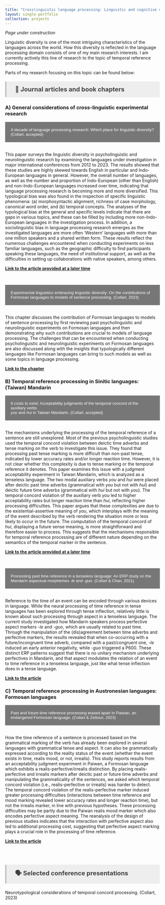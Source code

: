 ```yaml
---
title: "Crosslinguistic language processing: Linguistic and cognitive diversities of the mind"
layout: single-portfolio
collection: projects
---
```


<i>Page under construction</i>

Linguistic diversity is one of the most intriguing characteristics of the languages across the world. How this diversity is reflected in the language processing domain consists of one of my main research interests. I am currently actively this line of research to the topic of temporal reference processing.

Parts of my research focusing on this topic can be found below:

<p style="background-color:#eeeeee; color: #404040; border-left: solid #bcbcbc 4px; border-radius: 4px; padding:0.7em; font-size:20px"><b> &nbsp;&nbsp; &#128211; Journal articles and book chapters</b></p>
<style>
.collapsible {
  background-color: #777;
  color: white;
  cursor: pointer;
  padding: 18px;
  width: 100%;
  border: none;
  text-align: left;
  outline: none;
}

.active, .collapsible:hover {
  background-color: #555;
}

.collapsible:after {
  content: '\002B';
  color: white;
  font-weight: bold;
  float: right;
  margin-left: 5px;
  transform: translateY(-50%);
}

.active:after {
  content: "\2212";
}

.content {
  padding: 0 18px;
  max-height: 0;
  overflow: hidden;
  transition: max-height 0.4s ease-out;
  background-color: #f1f1f1;
  font-size: 18px;
}
</style>

<h3>A) General considerations of cross-linguistic experimental research</h3>

<body>
<button class="collapsible">A decade of language processing research: Which place for linguistic diversity? <font size="-1">(Collart, accepted)</font></button>
<div class="content">
  <p><br>This paper surveys the linguistic diversity in psycholinguistic and neurolinguistic research by examining the languages under investigation in major international conferences from 2012 to 2023. The results showed that these studies are highly skewed towards English in particular and Indo-European languages in general. However, the overall number of languages, as well as the number and proportion of Indo-European (other than English) and non-Indo-European languages increased over time, indicating that language processing research is becoming more and more diversified. This typological bias was also found in the inspection of specific linguistic phenomena: (a) morphosyntactic alignment, richness of case morphology, canonical word order, and (b) temporal concepts. The analyses of the typological bias at the general and specific levels indicate that there are gaps in various topics, and these can be filled by including more non-Indo-European languages in the investigation process. In addition, a sociolinguistic bias in language processing research emerges as the investigated languages are more often ‘Western’ languages with more than one million speakers and a shared written form. These results reflect the numerous challenges encountered when conducting experiments on less familiar languages, such as the geographic difficulty to find participants speaking these languages, the need of institutional support, as well as the difficulties in setting up collaborations with native speakers, among others.</p>
<p><a href="" target="_blank"><b>Link to the article provided at a later time</b></a></p>
</div>
<br>

<button class="collapsible">Experimental linguistics embracing linguistic diversity: On the contributions of <br>Formosan languages to models of sentence processing. <font size="-1">(Collart, 2023)</font></button>
<div class="content">
  <p><br>This chapter discusses the contribution of Formosan languages to models of sentence processing by first reviewing past psycholinguistic and neurolinguistic experiments on Formosan languages and then demonstrating why such contributions are crucial to models of language processing. The challenges that can be encountered when conducting psycholinguistic and neurolinguistic experiments on Formosan languages are also discussed along with the insights that typologically different languages like Formosan languages can bring to such models as well as some topics in language processing.</p>
<p><a href="https://referenceworks.brill.com/display/entries/HFLO/COM-202230.xml" target="_blank"><b>Link to the chapter</b></a></p>
</div>

<h3>B) Temporal reference processing in Sinitic languages: (Taiwan) Mandarin</h3>

<body>
<button class="collapsible">It costs to exist: Acceptability judgments of the temporal concord of the auxiliary verbs<br><i>you</i> and <i>hui</i> in Taiwan Mandarin. <font size="-1">(Collart, accepted)</font></button>
<div class="content">
  <p><br>The mechanisms underlying the processing of the temporal reference of a sentence are still unexplored. Most of the previous psycholinguistic studies used the temporal concord violation between deictic time adverbs and tense marking on the verb to investigate this issue. They found that processing past tense marking is more difficult than non-past tense, indicated by lower accuracy rates and/or longer reaction time. However, it is not clear whether this complexity is due to tense marking or the temporal reference it denotes. This paper examines this issue with a judgment acceptability experiment in Taiwan Mandarin, which is analyzed as a tenseless language. The two modal auxiliary verbs <i>you</i> and <i>hui</i> were placed after deictic past time adverbs (grammatical with <i>you</i> but not with <i>hui</i>) and deictic future time adverbs (grammatical with <i>hui</i> but not with <i>you</i>). The temporal concord violation of the auxiliary verb <i>you</i> led to higher acceptability rates but longer reaction time than <i>hui</i>, reflecting higher processing difficulties. This paper argues that these complexities are due to the existential-assertive meaning of <i>you</i>, which interplays with the meaning of the event described by the verb rendering the situation more or less likely to occur in the future. The computation of the temporal concord of <i>hui</i>, displaying a future sense meaning, is more straightforward and therefore easier to process. This suggests that the mechanisms responsible for temporal reference processing are of different nature depending on the semantics of the temporal marker in the sentence.</p>
<p><a href="" target="_blank"><b>Link to the article provided at a later time</b></a></p>
</div>

<br>

<button class="collapsible">Processing past time reference in a tenseless language: An ERP study on the<br>Mandarin aspectual morphemes <i>-le</i> and <i>-guo</i>. <font size="-1">(Collart & Chan, 2021)</font></button>
<div class="content">
  <p><br>Reference to the time of an event can be encoded through various devices in language. While the neural processing of time reference in tense languages has been explored through tense inflection, relatively little is known about such processing through aspect in a tenseless language. The current study investigated how Mandarin speakers process perfective aspect markers <i>-le</i> and <i>-guo</i>, which are usually related to past time. Through the manipulation of the (dis)agreement between time adverbs and perfective markers, the results revealed that when co-occurring with a future/incongruent time adverb, compared with a past/congruent one, <i>-le</i> induced an early anterior negativity, while <i>-guo</i> triggered a P600. These distinct ERP patterns suggest that there is no unitary mechanism underlying perfectives in Mandarin, and that aspect modulates the relation of an event to time reference in a tenseless language, just like what tense inflection does in a tense language.</p>
<p><a href="https://doi.org/10.1016/j.jneuroling.2021.100998" target="_blank"><b>Link to the article</b></a></p>
</div>


<h3>C) Temporal reference processing in Austronesian languages: Formosan languages</h3>

<button class="collapsible">Past and future time reference processing teased apart in Paiwan, an endangered Formosan language. <font size="-1">(Collart & Zeitoun, 2023)</font></button>
<div class="content">
  <p><br>How the time reference of a sentence is processed based on the grammatical marking of the verb has already been explored in several languages with grammatical tense and aspect. It can also be grammatically expressed according to the reality status of the event (whether the event exists in time, realis mood, or not, irrealis). This study reports results from an acceptability judgment experiment in Paiwan, a Formosan language which exhibits a realis-perfective/irrealis distinction. By placing realis-perfective and irrealis markers after deictic past or future time adverbs and manipulating the grammaticality of the sentences, we asked which temporal concord violation (i.e., realis-perfective or irrealis) was harder to detect. The temporal concord violation of the realis-perfective marker induced greater processing difficulties (interactions between time reference and mood marking revealed lower accuracy rates and longer reaction time), but not the irrealis marker, in line with previous hypotheses. These processing difficulties may be partly due to the Paiwan realis mood marker which also encodes perfective aspect meaning. The reanalysis of the design of previous studies indicates that the interaction with perfective aspect also led to additional processing cost, suggesting that perfective aspect marking plays a crucial role in the processing of time reference.</p>
<p><a href="https://doi.org/10.1017/langcog.2023.49" target="_blank"><b>Link to the article</b></a></p>
</div>

<script>
var coll = document.getElementsByClassName("collapsible");
var i;

for (i = 0; i < coll.length; i++) {
  coll[i].addEventListener("click", function() {
    this.classList.toggle("active");
    var content = this.nextElementSibling;
    if (content.style.maxHeight){
      content.style.maxHeight = null;
    } else {
      content.style.maxHeight = content.scrollHeight + "px";
    } 
  });
}
</script>
</body>
<br><br>
<p style="background-color:#eeeeee; color: #404040; border-left: solid #bcbcbc 4px; border-radius: 4px; padding:0.7em; font-size:20px"><b> &nbsp;&nbsp; &#128483; Selected conference presentations</b></p>

Neurotypological considerations of temporal concord processing. (Collart, 2023)

